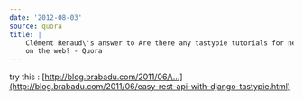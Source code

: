 ```yaml
---
date: '2012-08-03'
source: quora
title: |
    Clément Renaud\'s answer to Are there any tastypie tutorials for newbies
    on the web? - Quora
---
```


try this :
[http://blog.brabadu.com/2011/06/\...](http://blog.brabadu.com/2011/06/easy-rest-api-with-django-tastypie.html)

